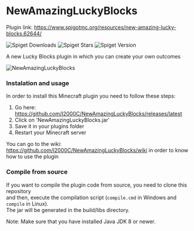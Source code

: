 # NewAmazingLuckyBlocks

Plugin link: <https://www.spigotmc.org/resources/new-amazing-lucky-blocks.62644/>

![Spiget Downloads](https://img.shields.io/spiget/downloads/62644)
![Spiget Stars](https://img.shields.io/spiget/stars/62644)
![Spiget Version](https://img.shields.io/spiget/version/62644?label=latest%20version)

A new Lucky Blocks plugin in which you can create your own outcomes

![NewAmazingLuckyBlocks](https://user-images.githubusercontent.com/29607352/182851506-994417d7-0e42-420e-98c8-d887971fa969.png)

### Instalation and usage
In order to install this Minecraft plugin you need to follow these steps:

1. Go here: https://github.com/I2000C/NewAmazingLuckyBlocks/releases/latest
2. Click on 'NewAmazingLuckyBlocks.jar'
3. Save it in your plugins folder
4. Restart your Minecraft server

You can go to the wiki: https://github.com/I2000C/NewAmazingLuckyBlocks/wiki in order to know how to use the plugin

### Compile from source
If you want to compile the plugin code from source, you need to clone this repository<br>
and then, execute the compilation script (`compile.cmd` in Windows and `compile` in Linux).<br>
The jar will be generated in the build/libs directory.

Note: Make sure that you have installed Java JDK 8 or newer.
